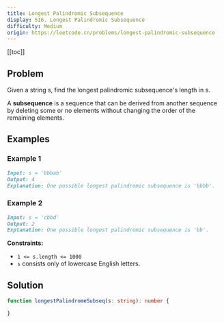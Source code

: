```yaml
---
title: Longest Palindromic Subsequence
display: 516. Longest Palindromic Subsequence
difficulty: Medium
origin: https://leetcode.cn/problems/longest-palindromic-subsequence
---
```


[[toc]]

## Problem

Given a string s, find the longest palindromic subsequence's length in s.

A **subsequence** is a sequence that can be derived from another sequence by deleting some or no elements without changing the order of the remaining elements.

## Examples

### Example 1

```md
Input: s = 'bbbab'
Output: 4
Explanation: One possible longest palindromic subsequence is 'bbbb'.
```

### Example 2

```md
Input: s = 'cbbd'
Output: 2
Explanation: One possible longest palindromic subsequence is 'bb'.
```

**Constraints:**

- `1 <= s.length <= 1000`
- `s` consists only of lowercase English letters.

## Solution

```ts
function longestPalindromeSubseq(s: string): number {

}
```

